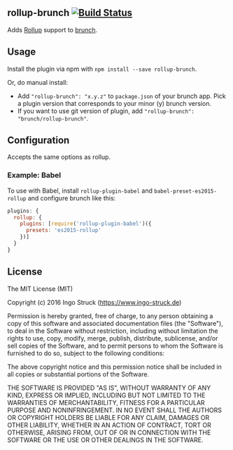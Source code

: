 ## rollup-brunch [![Build Status](https://travis-ci.org/istr/rollup-brunch.png?branch=master)](https://travis-ci.org/istr/rollup-brunch)
Adds [Rollup](http://rollupjs.org/) support to
[brunch](http://brunch.io).

## Usage
Install the plugin via npm with `npm install --save rollup-brunch`.

Or, do manual install:

* Add `"rollup-brunch": "x.y.z"` to `package.json` of your brunch app.
  Pick a plugin version that corresponds to your minor (y) brunch version.
* If you want to use git version of plugin, add
`"rollup-brunch": "brunch/rollup-brunch"`.

## Configuration

Accepts the same options as rollup.

### Example: Babel

To use with Babel, install `rollup-plugin-babel` and `babel-preset-es2015-rollup` and configure brunch like this:

```js
plugins: {
  rollup: {
    plugins: [require('rollup-plugin-babel')({
      presets: 'es2015-rollup'
    })]
  }
}
```

## License

The MIT License (MIT)

Copyright (c) 2016 Ingo Struck (https://www.ingo-struck.de)

Permission is hereby granted, free of charge, to any person obtaining a copy
of this software and associated documentation files (the "Software"), to deal
in the Software without restriction, including without limitation the rights
to use, copy, modify, merge, publish, distribute, sublicense, and/or sell
copies of the Software, and to permit persons to whom the Software is
furnished to do so, subject to the following conditions:

The above copyright notice and this permission notice shall be included in
all copies or substantial portions of the Software.

THE SOFTWARE IS PROVIDED "AS IS", WITHOUT WARRANTY OF ANY KIND, EXPRESS OR
IMPLIED, INCLUDING BUT NOT LIMITED TO THE WARRANTIES OF MERCHANTABILITY,
FITNESS FOR A PARTICULAR PURPOSE AND NONINFRINGEMENT. IN NO EVENT SHALL THE
AUTHORS OR COPYRIGHT HOLDERS BE LIABLE FOR ANY CLAIM, DAMAGES OR OTHER
LIABILITY, WHETHER IN AN ACTION OF CONTRACT, TORT OR OTHERWISE, ARISING FROM,
OUT OF OR IN CONNECTION WITH THE SOFTWARE OR THE USE OR OTHER DEALINGS IN
THE SOFTWARE.
